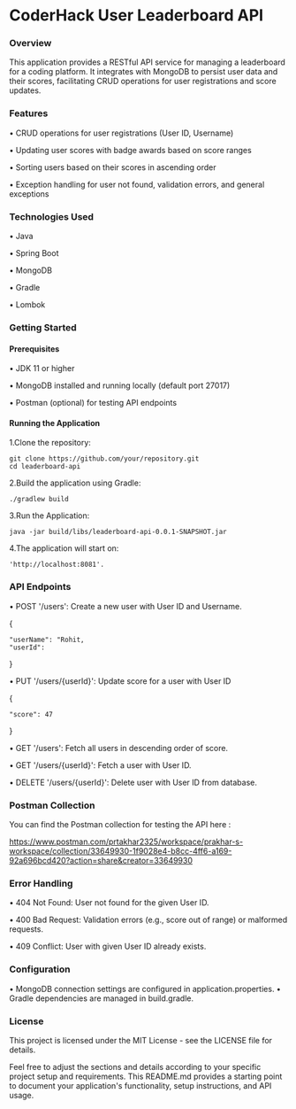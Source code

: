 # **CoderHack User Leaderboard API**

### Overview

This application provides a RESTful API service for managing a leaderboard for a coding platform. It integrates with MongoDB to persist user data and their scores, facilitating CRUD operations for user registrations and score updates.

### Features

•	CRUD operations for user registrations (User ID, Username)

•	Updating user scores with badge awards based on score ranges

•	Sorting users based on their scores in ascending order

•	Exception handling for user not found, validation errors, and general exceptions

### Technologies Used

•	Java

•	Spring Boot

•	MongoDB

•	Gradle

•	Lombok

### Getting Started

#### Prerequisites

•	JDK 11 or higher

•	MongoDB installed and running locally (default port 27017)

•	Postman (optional) for testing API endpoints

#### Running the Application

1.Clone the repository:

    git clone https://github.com/your/repository.git
    cd leaderboard-api

2.Build the application using Gradle:

    ./gradlew build

3.Run the Application:

    java -jar build/libs/leaderboard-api-0.0.1-SNAPSHOT.jar

4.The application will start on: 

    'http://localhost:8081'.

### API Endpoints

•	POST '/users': Create a new user with User ID and Username.

{

    "userName": "Rohit,
    "userId": 
}

•	PUT '/users/{userId}': Update score for a user with User ID

{
    
    "score": 47 
}

•	GET '/users': Fetch all users in descending order of score.

•	GET '/users/{userId}': Fetch a user with User ID.

•	DELETE '/users/{userId}':  Delete user with User ID from database.

### Postman Collection

You can find the Postman collection for testing the API here :

https://www.postman.com/prtakhar2325/workspace/prakhar-s-workspace/collection/33649930-1f9028e4-b8cc-4ff6-a169-92a696bcd420?action=share&creator=33649930

### Error Handling

•	404 Not Found: User not found for the given User ID.

•	400 Bad Request: Validation errors (e.g., score out of range) or malformed requests.

•   409 Conflict: User with given User ID already exists.

### Configuration

•	MongoDB connection settings are configured in application.properties.
•	Gradle dependencies are managed in build.gradle.

### License

This project is licensed under the MIT License - see the LICENSE file for details.

Feel free to adjust the sections and details according to your specific project setup and requirements. This README.md provides a starting point to document your application's functionality, setup instructions, and API usage.
